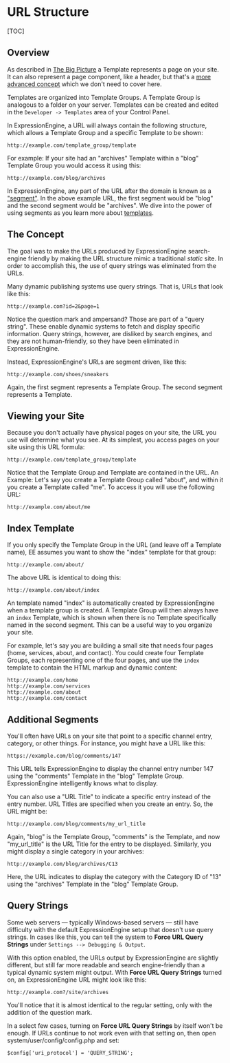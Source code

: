 <!--
    This source file is part of the open source project
    ExpressionEngine User Guide (https://github.com/ExpressionEngine/ExpressionEngine-User-Guide)

    @link      https://expressionengine.com/
    @copyright Copyright (c) 2003-2020, Packet Tide, LLC (https://packettide.com)
    @license   https://expressionengine.com/license Licensed under Apache License, Version 2.0
-->

# URL Structure

[TOC]

## Overview

As described in [The Big Picture](getting-started/the-big-picture.md) a Template represents a page on your site. It can also represent a page component, like a header, but that's a [more advanced concept](templates/embedding.md) which we don't need to cover here.

Templates are organized into Template Groups. A Template Group is analogous to a folder on your server. Templates can be created and edited in the `Developer -> Templates` area of your Control Panel.

In ExpressionEngine, a URL will always contain the following structure, which allows a Template Group and a specific Template to be shown:

    http://example.com/template_group/template

For example: If your site had an "archives" Template within a "blog" Template Group you would access it using this:

    http://example.com/blog/archives

In ExpressionEngine, any part of the URL after the domain is known as a ["segment"](templates/globals/url-segments.md#url-segment-variables). In the above example URL, the first segment would be "blog" and the second segment would be "archives". We dive into the power of using segments as you learn more about [templates](templates/overview.md).


## The Concept

The goal was to make the URLs produced by ExpressionEngine search-engine friendly by making the URL structure mimic a traditional _static_ site. In order to accomplish this, the use of query strings was eliminated from the URLs.

Many dynamic publishing systems use query strings. That is, URLs that look like this:

    http://example.com?id=2&page=1

Notice the question mark and ampersand? Those are part of a "query string". These enable dynamic systems to fetch and display specific information. Query strings, however, are disliked by search engines, and they are not human-friendly, so they have been eliminated in ExpressionEngine.

Instead, ExpressionEngine's URLs are segment driven, like this:

    http://example.com/shoes/sneakers

Again, the first segment represents a Template Group. The second segment represents a Template.

## Viewing your Site

Because you don't actually have physical pages on your site, the URL you use will determine what you see. At its simplest, you access pages on your site using this URL formula:

    http://example.com/template_group/template

Notice that the Template Group and Template are contained in the URL. An Example: Let's say you create a Template Group called "about", and within it you create a Template called "me". To access it you will use the following URL:

    http://example.com/about/me

## Index Template

If you only specify the Template Group in the URL (and leave off a Template name), EE assumes you want to show the "index" template for that group:

    http://example.com/about/

The above URL is identical to doing this:

    http://example.com/about/index

An template named "index" is automatically created by ExpressionEngine when a template group is created. A Template Group will then always have an `index` Template, which is shown when there is no Template specifically named in the second segment. This can be a useful way to you organize your site.

For example, let's say you are building a small site that needs four pages (home, services, about, and contact). You could create four Template Groups, each representing one of the four pages, and use the `index` template to contain the HTML markup and dynamic content:

    http://example.com/home
    http://example.com/services
    http://example.com/about
    http://example.com/contact

## Additional Segments

You'll often have URLs on your site that point to a specific channel entry, category, or other things. For instance, you might have a URL like this:

    https://example.com/blog/comments/147

This URL tells ExpressionEngine to display the channel entry number 147 using the "comments" Template in the "blog" Template Group. ExpressionEngine intelligently knows what to display.

You can also use a "URL Title" to indicate a specific entry instead of the entry number. URL Titles are specified when you create an entry. So, the URL might be:

    http://example.com/blog/comments/my_url_title

Again, "blog" is the Template Group, "comments" is the Template, and now "my_url_title" is the URL Title for the entry to be displayed. Similarly, you might display a single category in your archives:

    http://example.com/blog/archives/C13

Here, the URL indicates to display the category with the Category ID of "13" using the "archives" Template in the "blog" Template Group.

## Query Strings

Some web servers — typically Windows-based servers — still have difficulty with the default ExpressionEngine setup that doesn't use query strings. In cases like this, you can tell the system to **Force URL Query Strings** under `Settings --> Debugging & Output`.

With this option enabled, the URLs output by ExpressionEngine are slightly different, but still far more readable and search engine-friendly than a typical dynamic system might output. With **Force URL Query Strings** turned on, an ExpressionEngine URL might look like this:

    http://example.com?/site/archives

You'll notice that it is almost identical to the regular setting, only with the addition of the question mark.

In a select few cases, turning on **Force URL Query Strings** by itself won't be enough. If URLs continue to not work even with that setting on, then open system/user/config/config.php and set:

    $config['uri_protocol'] = 'QUERY_STRING';
